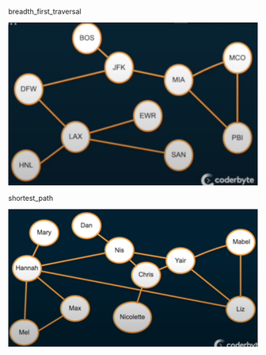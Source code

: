 breadth_first_traversal

![breadth_first_traversal.png](../image/breadth_first_traversal.png)


shortest_path

![shortest_path.png](../image/shortest_path.png)
